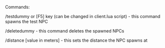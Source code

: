 Commands:


/testdummy or [F5] key (can be changed in client.lua script) - this command spawns the test NPC

/deletedummy - this command deletes the spawned NPCs

/distance [value in meters] - this sets the distance the NPC spawns at 

